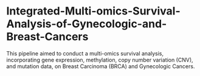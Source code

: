 # Integrated-Multi-omics-Survival-Analysis-of-Gynecologic-and-Breast-Cancers
This pipeline aimed to conduct a multi-omics survival analysis, incorporating gene expression, methylation, copy number variation (CNV), and mutation data, on Breast Carcinoma (BRCA) and Gynecologic Cancers. 
